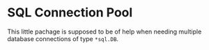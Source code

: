 # SQL Connection Pool

This little pachage is supposed to be of help when needing multiple database
connections of type ``*sql.DB``.